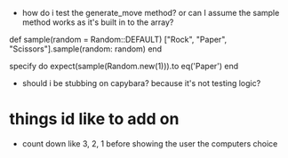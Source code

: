 - how do i test the generate_move method? or can I assume the sample method works as it's built in to the array?

def sample(random = Random::DEFAULT)
  ["Rock", "Paper", "Scissors"].sample(random: random)
end

specify do
  expect(sample(Random.new(1))).to eq('Paper')
end

 - should i be stubbing on capybara? because it's not testing logic?


# things id like to add on
- count down like 3, 2, 1 before showing the user the computers choice

